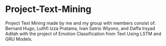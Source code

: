 # Project-Text-Mining
Project Text Mining made by me and my group with members consist of: Bernard Hugo, Luthfi Izza Pratama, Ivan Satrio Wiyono, and Daffa Irsyad Adilah with the project of Emotion Classification from Text Using LSTM and  GRU Models.
